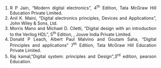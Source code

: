 <div style="text-align:justify">

1. R P Jain, “Modern digital electronics”, 4<sup>th</sup> Edition, Tata McGraw Hill Education Private Limited.
2. Anil K. Maini, “Digital electronics principles, Devices and Applications”, John Wiley & Sons, Ltd.
3. Morris Mano and Michael D. Ciletti, “Digital design with an introduction to the Verilog HDL”, 5<sup>th</sup> Edition, , Jouve India Private Limited.
4. Donald P Leach, Albert Paul Malvino and Goutam Saha, “Digital Principles and applications” 7<sup>th</sup> Edition, Tata McGraw Hill Education Private Limited.
5. Raj kamal,"Digital system: principles and Design",3<sup>rd</sup> edition, pearson Education.

</div>